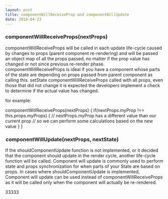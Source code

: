```yaml
---
layout: post
title: componentWillReceiveProp and componentWillUpdate
date: 2018-04-23
---
```



### componentWillReceiveProps(nextProps)

componentWillReceiveProps will be called in each update life-cycle caused by changes to props (parent component re-rendering) and will be passed an object map of all the props passed, no matter if the prop value has changed or not since previous re-render phase. componentWillReceiveProps is ideal if you have a component whose parts of the state are depending on props passed from parent component as calling this. setState componentWillReceiveProps called with all props, even those that did not change it is expected the developers implement a check to determine if the actual value has changed.

 for example:

componentWillReceiveProps(nextProps) {
  if(nextProps.myProp !== this.props.myProps) {
    // nextProps.myProp has a different value than our current prop
    // so we can perform some calculations based on the new value
  }
}



###  componentWillUpdate(nextProps, nextState)

If the shouldComponentUpdate function is not implemented, or it decided that the component should update in the render cycle, another life-cycle function will be called. Component will update is commonly used to perform state and props synchronization for when parts of your State are based on props. In cases where shouldComponentUpdate is implemented, Component will update can be used instead of componentWillReceiveProps as it will be called only when the component will actually be re-rendered.


































33333
